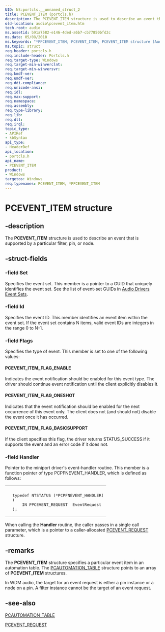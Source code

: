 ```yaml
---
UID: NS:portcls.__unnamed_struct_2
title: PCEVENT_ITEM (portcls.h)
description: The PCEVENT_ITEM structure is used to describe an event that is supported by a particular filter, pin, or node.
old-location: audio\pcevent_item.htm
tech.root: audio
ms.assetid: b91a7582-e146-4ded-a6b7-cb77850bfd2c
ms.date: 05/08/2018
ms.keywords: "*PPCEVENT_ITEM, PCEVENT_ITEM, PCEVENT_ITEM structure [Audio Devices], PPCEVENT_ITEM, PPCEVENT_ITEM structure pointer [Audio Devices], audio.pcevent_item, audpc-struct_54e5d50f-6902-47d3-8170-3ee459b8dfb8.xml, portcls/PCEVENT_ITEM, portcls/PPCEVENT_ITEM"
ms.topic: struct
req.header: portcls.h
req.include-header: Portcls.h
req.target-type: Windows
req.target-min-winverclnt: 
req.target-min-winversvr: 
req.kmdf-ver: 
req.umdf-ver: 
req.ddi-compliance: 
req.unicode-ansi: 
req.idl: 
req.max-support: 
req.namespace: 
req.assembly: 
req.type-library: 
req.lib: 
req.dll: 
req.irql: 
topic_type:
- APIRef
- kbSyntax
api_type:
- HeaderDef
api_location:
- portcls.h
api_name:
- PCEVENT_ITEM
product:
- Windows
targetos: Windows
req.typenames: PCEVENT_ITEM, *PPCEVENT_ITEM
---
```


# PCEVENT_ITEM structure


## -description


The <b>PCEVENT_ITEM</b> structure is used to describe an event that is supported by a particular filter, pin, or node.


## -struct-fields




### -field Set

Specifies the event set. This member is a pointer to a GUID that uniquely identifies the event set. See the list of event-set GUIDs in <a href="https://msdn.microsoft.com/library/windows/hardware/ff536195">Audio Drivers Event Sets</a>.


### -field Id

Specifies the event ID. This member identifies an event item within the event set. If the event set contains N items, valid event IDs are integers in the range 0 to N-1.


### -field Flags

Specifies the type of event. This member is set to one of the following values:





#### PCEVENT_ITEM_FLAG_ENABLE

Indicates the event notification should be enabled for this event type. The driver should continue event notification until the client explicitly disables it.



#### PCEVENT_ITEM_FLAG_ONESHOT

Indicates that the event notification should be enabled for the next occurrence of this event only. The client does not (and should not) disable the event once it has occurred.



#### PCEVENT_ITEM_FLAG_BASICSUPPORT

If the client specifies this flag, the driver returns STATUS_SUCCESS if it supports the event and an error code if it does not.


### -field Handler

Pointer to the miniport driver's event-handler routine. This member is a function pointer of type PCPFNEVENT_HANDLER, which is defined as follows:

<div class="code"><span codelanguage=""><table>
<tr>
<th></th>
</tr>
<tr>
<td>
<pre>  typedef NTSTATUS (*PCPFNEVENT_HANDLER)
  (
      IN PPCEVENT_REQUEST  EventRequest
  );</pre>
</td>
</tr>
</table></span></div>
When calling the <b>Handler</b> routine, the caller passes in a single call parameter, which is a pointer to a caller-allocated <a href="https://msdn.microsoft.com/library/windows/hardware/ff537693">PCEVENT_REQUEST</a> structure.


## -remarks



The <b>PCEVENT_ITEM</b> structure specifies a particular event item in an automation table. The <a href="https://msdn.microsoft.com/library/windows/hardware/ff537685">PCAUTOMATION_TABLE</a> structure points to an array of <b>PCEVENT_ITEM</b> structures.

In WDM audio, the target for an event request is either a pin instance or a node on a pin. A filter instance cannot be the target of an event request.




## -see-also




<a href="https://msdn.microsoft.com/library/windows/hardware/ff537685">PCAUTOMATION_TABLE</a>



<a href="https://msdn.microsoft.com/library/windows/hardware/ff537693">PCEVENT_REQUEST</a>
 

 

